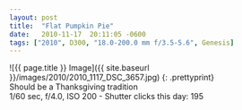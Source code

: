 ```yaml
---
layout: post
title:  "Flat Pumpkin Pie"
date:   2010-11-17  20:11:05 -0600
tags: ["2010", D300, "18.0-200.0 mm f/3.5-5.6", Genesis]
---
```

![{{ page.title }} Image]({{ site.baseurl }}/images/2010/2010_1117_DSC_3657.jpg)
{: .prettyprint}  
Should be a Thanksgiving tradition  
1/60 sec, f/4.0, ISO 200 - Shutter clicks this day: 195